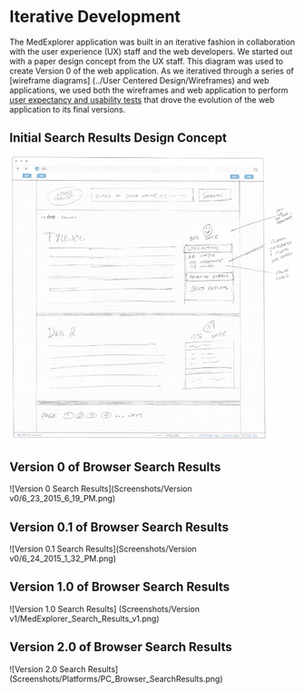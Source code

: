 # Iterative Development

The MedExplorer application was built in an iterative fashion in collaboration with the user experience (UX) staff and the web developers.  We started out with a paper design concept from the UX staff.  This diagram was used to create Version 0 of the web application.  As we iteratived through a series of [wireframe diagrams] (../User Centered Design/Wireframes) and web applications, we used both the wireframes and web application to perform [user expectancy and usability tests](../User%20Centered%20Design/Readme.md#evaluation) that drove the evolution of the web application to its final versions.

## Initial Search Results Design Concept

![Paper Design Concept](Screenshots/PaperDiagramBrowser.png)

## Version 0 of Browser Search Results

![Version 0 Search Results](Screenshots/Version v0/6_23_2015_6_19_PM.png)

## Version 0.1 of Browser Search Results

![Version 0.1 Search Results](Screenshots/Version v0/6_24_2015_1_32_PM.png)

## Version 1.0 of Browser Search Results

![Version 1.0 Search Results] (Screenshots/Version v1/MedExplorer_Search_Results_v1.png)

## Version 2.0 of Browser Search Results

![Version 2.0 Search Results] (Screenshots/Platforms/PC_Browser_SearchResults.png)
